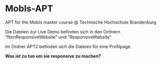 # MobIs-APT
APT for the MobIs master course @ Technische Hochschule Brandenburg

Die Dateien zur Live Demo befinden sich in den Ordnern "NonResponsiveWebsite" und "ResponsiveWebsite"

Im Ordner APT2 befinden sich die Dateien für eine Profilpage. 

__Was ist zu tun um sie responsive zu machen?__
